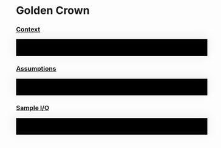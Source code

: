 <h1> Golden Crown </h1>

### <u> Context </u>

<div style="background-color: black; box-shadow: -3px -3px 30px 3px #eee;     padding: 1.4rem;">

</div>

### <u> Assumptions </u>

<div style="background-color: black; box-shadow: -3px -3px 30px 3px #eee;     padding: 1.4rem;">

</div>

### <u> Sample I/O </u>

<div style="background-color: black; box-shadow: -3px -3px 30px 3px #eee;     padding: 1.4rem;">


</div>

